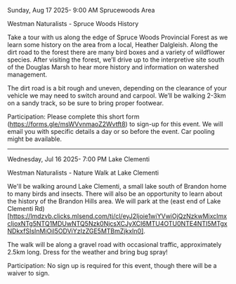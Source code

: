 

Sunday, Aug 17 2025- 9:00 AM
Sprucewoods Area

Westman Naturalists - Spruce Woods History

Take a tour with us along the edge of Spruce Woods Provincial Forest as we learn some history on the area from a local, Heather Dalgleish. Along the dirt road to the forest there are many bird boxes and a variety of wildflower species. After visiting the forest, we’ll drive up to the interpretive site south of the Douglas Marsh to hear more history and information on watershed management.

The dirt road is a bit rough and uneven, depending on the clearance of your vehicle we may need to switch around and carpool. We’ll be walking 2-3km on a sandy track, so be sure to bring proper footwear.

Participation: Please complete this short form (https://forms.gle/msWVvnmaoZ2Wvtft8) to sign-up for this event. We will email you with specific details a day or so before the event. Car pooling might be available.


-----------



Wednesday, Jul 16 2025- 7:00 PM
Lake Clementi

Westman Naturalists - Nature Walk at Lake Clementi

We'll be walking around Lake Clementi, a small lake south of Brandon home to many birds and insects. There will also be an opportunity to learn about the history of the Brandon Hills area. We will park at the (east end of Lake Clementi Rd)[https://lmdzvb.clicks.mlsend.com/tj/cl/eyJ2Ijoie1wiYVwiOjQzNzkwMixcImxcIjoxNTg5NTQ1MDUwNTQ5Nzk0NjcsXCJyXCI6MTU4OTU0NTE4NTI5MTgxNDkxfSIsInMiOiI5ODViYzIzZGE5MTBmZjkxIn0].

The walk will be along a gravel road with occasional traffic, approximately 2.5km long. Dress for the weather and bring bug spray!

Participation: No sign up is required for this event, though there will be a waiver to sign.

